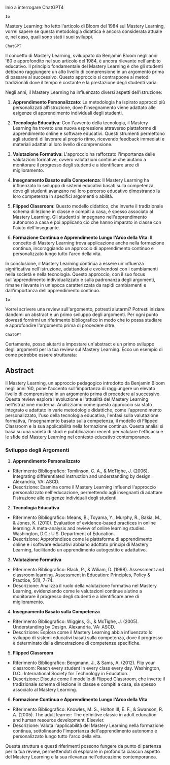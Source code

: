 Inio a interrogare ChatGPT4



`Io`

Mastery Learning: ho letto l'articolo di Bloom del 1984 sul Mastery Learning, vorrei sapere se questa metodologia didattica è ancora considerata attuale e, nel caso, quali sono stati i suoi sviluppi.

`ChatGPT`

Il concetto di Mastery Learning, sviluppato da Benjamin Bloom negli anni '60 e approfondito nel suo articolo del 1984, è ancora rilevante nell'ambito educativo. Il principio fondamentale del Mastery Learning è che gli studenti debbano raggiungere un alto livello di comprensione in un argomento prima di passare al successivo. Questo approccio si contrappone ai metodi tradizionali dove il tempo è costante e la prestazione degli studenti varia.

Negli anni, il Mastery Learning ha influenzato diversi aspetti dell'istruzione:

1. **Apprendimento Personalizzato**: La metodologia ha ispirato approcci più personalizzati all'istruzione, dove l'insegnamento viene adattato alle esigenze di apprendimento individuali degli studenti.

2. **Tecnologia Educativa**: Con l'avvento della tecnologia, il Mastery Learning ha trovato una nuova espressione attraverso piattaforme di apprendimento online e software educativi. Questi strumenti permettono agli studenti di lavorare al proprio ritmo, ricevendo feedback immediati e materiali adattati al loro livello di comprensione.

3. **Valutazione Formativa**: L'approccio ha rafforzato l'importanza delle valutazioni formative, ovvero valutazioni continue che aiutano a monitorare il progresso degli studenti e a identificare aree di miglioramento.

4. **Insegnamento Basato sulla Competenza**: Il Mastery Learning ha influenzato lo sviluppo di sistemi educativi basati sulla competenza, dove gli studenti avanzano nel loro percorso educativo dimostrando la loro competenza in specifici argomenti o abilità.

5. **Flipped Classroom**: Questo modello didattico, che inverte il tradizionale schema di lezione in classe e compiti a casa, è spesso associato al Mastery Learning. Gli studenti si impegnano nell'apprendimento autonomo a casa e poi applicano ciò che hanno imparato in classe con l'aiuto dell'insegnante.

6. **Formazione Continua e Apprendimento Lungo l'Arco della Vita**: Il concetto di Mastery Learning trova applicazione anche nella formazione continua, incoraggiando un approccio di apprendimento continuo e personalizzato lungo tutto l'arco della vita.

In conclusione, il Mastery Learning continua a essere un'influenza significativa nell'istruzione, adattandosi e evolvendosi con i cambiamenti nella società e nella tecnologia. Questo approccio, con il suo focus sull'apprendimento individualizzato e sulla padronanza degli argomenti, rimane rilevante in un'epoca caratterizzata da rapidi cambiamenti e dall'importanza dell'apprendimento continuo.

`Io`

Vorrei scrivere una review sull'argomento, potresti aiutarmi? Potresti iniziare dandomi un abstract e un primo sviluppo degli argomenti. Per ogni punto dovresti fornirmi un riferimento bibliografico in modo che io possa studiare e approfondire l'argomento prima di procedere oltre.

`ChatGPT`

Certamente, posso aiutarti a impostare un'abstract e un primo sviluppo degli argomenti per la tua review sul Mastery Learning. Ecco un esempio di come potrebbe essere strutturata:

## Abstract

Il Mastery Learning, un approccio pedagogico introdotto da Benjamin Bloom negli anni '60, pone l'accento sull'importanza di raggiungere un elevato livello di comprensione in un argomento prima di procedere al successivo. Questa review esplora l'evoluzione e l'attualità del Mastery Learning nell'istruzione moderna. Analizziamo come questo approccio sia stato integrato e adattato in varie metodologie didattiche, come l'apprendimento personalizzato, l'uso della tecnologia educativa, l'enfasi sulla valutazione formativa, l'insegnamento basato sulla competenza, il modello di Flipped Classroom e la sua applicabilità nella formazione continua. Questa analisi si basa su una varietà di studi e pubblicazioni recenti per valutare l'efficacia e le sfide del Mastery Learning nel contesto educativo contemporaneo.

### Sviluppo degli Argomenti

1. **Apprendimento Personalizzato**

- Riferimento Bibliografico: Tomlinson, C. A., & McTighe, J. (2006). Integrating differentiated instruction and understanding by design. Alexandria, VA: ASCD.
- Descrizione: Esamina come il Mastery Learning influenzi l'approccio personalizzato nell'educazione, permettendo agli insegnanti di adattare l'istruzione alle esigenze individuali degli studenti.

2. **Tecnologia Educativa**

- Riferimento Bibliografico: Means, B., Toyama, Y., Murphy, R., Bakia, M., & Jones, K. (2010). Evaluation of evidence-based practices in online learning: A meta-analysis and review of online learning studies. Washington, D.C.: U.S. Department of Education.
- Descrizione: Approfondisce come le piattaforme di apprendimento online e i software educativi abbiano adottato principi di Mastery Learning, facilitando un apprendimento autogestito e adattativo.

3. **Valutazione Formativa**

- Riferimento Bibliografico: Black, P., & Wiliam, D. (1998). Assessment and classroom learning. Assessment in Education: Principles, Policy & Practice, 5(1), 7-74.
- Descrizione: Analizza il ruolo della valutazione formativa nel Mastery Learning, evidenziando come le valutazioni continue aiutino a monitorare il progresso degli studenti e a identificare aree di miglioramento.

4. **Insegnamento Basato sulla Competenza**

- Riferimento Bibliografico: Wiggins, G., & McTighe, J. (2005). Understanding by Design. Alexandria, VA: ASCD.
- Descrizione: Esplora come il Mastery Learning abbia influenzato lo sviluppo di sistemi educativi basati sulla competenza, dove il progresso è determinato dalla dimostrazione di competenze specifiche.

5. **Flipped Classroom**

- Riferimento Bibliografico: Bergmann, J., & Sams, A. (2012). Flip your classroom: Reach every student in every class every day. Washington, D.C.: International Society for Technology in Education.
- Descrizione: Discute come il modello di Flipped Classroom, che inverte il tradizionale schema di lezione in classe e compiti a casa, sia spesso associato al Mastery Learning.

6. **Formazione Continua e Apprendimento Lungo l'Arco della Vita**

- Riferimento Bibliografico: Knowles, M. S., Holton III, E. F., & Swanson, R. A. (2005). The adult learner: The definitive classic in adult education and human resource development. Elsevier.
- Descrizione: Valuta l'applicabilità del Mastery Learning nella formazione continua, sottolineando l'importanza dell'apprendimento autonomo e personalizzato lungo tutto l'arco della vita.

Questa struttura e questi riferimenti possono fungere da punto di partenza per la tua review, permettendoti di esplorare in profondità ciascun aspetto del Mastery Learning e la sua rilevanza nell'educazione contemporanea.